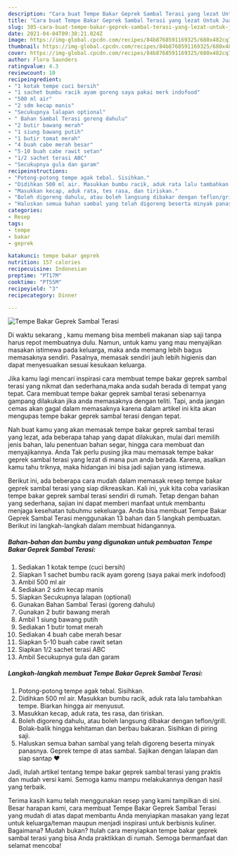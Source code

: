 ```yaml
---
description: "Cara buat Tempe Bakar Geprek Sambal Terasi yang lezat Untuk Jualan"
title: "Cara buat Tempe Bakar Geprek Sambal Terasi yang lezat Untuk Jualan"
slug: 385-cara-buat-tempe-bakar-geprek-sambal-terasi-yang-lezat-untuk-jualan
date: 2021-04-04T09:38:21.024Z
image: https://img-global.cpcdn.com/recipes/84b8768591169325/680x482cq70/tempe-bakar-geprek-sambal-terasi-foto-resep-utama.jpg
thumbnail: https://img-global.cpcdn.com/recipes/84b8768591169325/680x482cq70/tempe-bakar-geprek-sambal-terasi-foto-resep-utama.jpg
cover: https://img-global.cpcdn.com/recipes/84b8768591169325/680x482cq70/tempe-bakar-geprek-sambal-terasi-foto-resep-utama.jpg
author: Flora Saunders
ratingvalue: 4.3
reviewcount: 10
recipeingredient:
- "1 kotak tempe cuci bersih"
- "1 sachet bumbu racik ayam goreng saya pakai merk indofood"
- "500 ml air"
- "2 sdm kecap manis"
- "Secukupnya lalapan optional"
- " Bahan Sambal Terasi goreng dahulu"
- "2 butir bawang merah"
- "1 siung bawang putih"
- "1 butir tomat merah"
- "4 buah cabe merah besar"
- "5-10 buah cabe rawit setan"
- "1/2 sachet terasi ABC"
- "Secukupnya gula dan garam"
recipeinstructions:
- "Potong-potong tempe agak tebal. Sisihkan."
- "Didihkan 500 ml air. Masukkan bumbu racik, aduk rata lalu tambahkan tempe. Biarkan hingga air menyusut."
- "Masukkan kecap, aduk rata, tes rasa, dan tiriskan."
- "Boleh digoreng dahulu, atau boleh langsung dibakar dengan teflon/grill. Bolak-balik hingga kehitaman dan berbau bakaran. Sisihkan di piring saji."
- "Haluskan semua bahan sambal yang telah digoreng beserta minyak panasnya. Geprek tempe di atas sambal. Sajikan dengan lalapan dan siap santap ❤"
categories:
- Resep
tags:
- tempe
- bakar
- geprek

katakunci: tempe bakar geprek 
nutrition: 157 calories
recipecuisine: Indonesian
preptime: "PT17M"
cooktime: "PT55M"
recipeyield: "3"
recipecategory: Dinner

---
```



![Tempe Bakar Geprek Sambal Terasi](https://img-global.cpcdn.com/recipes/84b8768591169325/680x482cq70/tempe-bakar-geprek-sambal-terasi-foto-resep-utama.jpg)

Di waktu  sekarang , kamu memang bisa membeli makanan siap saji tanpa harus repot membuatnya dulu. Namun, untuk kamu yang mau menyajikan masakan istimewa pada keluarga, maka anda memang lebih bagus memasaknya sendiri. Pasalnya, memasak sendiri jauh lebih higienis dan dapat menyesuaikan sesuai kesukaan keluarga.

Jika kamu lagi mencari inspirasi cara membuat tempe bakar geprek sambal terasi yang nikmat dan sederhana,maka anda sudah berada di tempat yang tepat. Cara membuat tempe bakar geprek sambal terasi  sebenarnya gampang dilakukan jika anda memasaknya dengan teliti. Tapi, anda jangan cemas akan gagal dalam memasaknya 
karena dalam artikel ini kita akan mengupas tempe bakar geprek sambal terasi dengan tepat.  



Nah buat kamu yang akan memasak tempe bakar geprek sambal terasi yang lezat, ada beberapa tahap yang dapat dilakukan, mulai dari memilih jenis bahan, lalu penentuan bahan segar, hingga cara membuat dan menyajikannya. Anda Tak perlu pusing jika mau memasak tempe bakar geprek sambal terasi yang lezat di mana pun anda berada. Karena, asalkan kamu  tahu triknya, maka hidangan ini bisa jadi sajian yang istimewa.

Berikut ini, ada beberapa cara mudah dalam memasak resep tempe bakar geprek sambal terasi yang siap dikreasikan. Kali ini, yuk kita coba variasikan tempe bakar geprek sambal terasi sendiri di rumah. Tetap dengan bahan yang sederhana, sajian ini dapat memberi manfaat untuk membantu menjaga kesehatan tubuhmu sekeluarga. Anda bisa membuat Tempe Bakar Geprek Sambal Terasi menggunakan 13 bahan dan 5 langkah pembuatan. Berikut ini langkah-langkah dalam membuat hidangannya.

<!--inarticleads1-->

##### Bahan-bahan dan bumbu yang digunakan untuk pembuatan Tempe Bakar Geprek Sambal Terasi:

1. Sediakan 1 kotak tempe (cuci bersih)
1. Siapkan 1 sachet bumbu racik ayam goreng (saya pakai merk indofood)
1. Ambil 500 ml air
1. Sediakan 2 sdm kecap manis
1. Siapkan Secukupnya lalapan (optional)
1. Gunakan  Bahan Sambal Terasi (goreng dahulu)
1. Gunakan 2 butir bawang merah
1. Ambil 1 siung bawang putih
1. Sediakan 1 butir tomat merah
1. Sediakan 4 buah cabe merah besar
1. Siapkan 5-10 buah cabe rawit setan
1. Siapkan 1/2 sachet terasi ABC
1. Ambil Secukupnya gula dan garam




<!--inarticleads2-->

##### Langkah-langkah membuat Tempe Bakar Geprek Sambal Terasi:

1. Potong-potong tempe agak tebal. Sisihkan.
1. Didihkan 500 ml air. Masukkan bumbu racik, aduk rata lalu tambahkan tempe. Biarkan hingga air menyusut.
1. Masukkan kecap, aduk rata, tes rasa, dan tiriskan.
1. Boleh digoreng dahulu, atau boleh langsung dibakar dengan teflon/grill. Bolak-balik hingga kehitaman dan berbau bakaran. Sisihkan di piring saji.
1. Haluskan semua bahan sambal yang telah digoreng beserta minyak panasnya. Geprek tempe di atas sambal. Sajikan dengan lalapan dan siap santap ❤




Jadi, itulah artikel tentang  tempe bakar geprek sambal terasi  yang praktis dan mudah versi kami. Semoga kamu mampu melakukannya dengan hasil yang terbaik. 

Terima kasih kamu telah menggunakan resep yang kami tampilkan di sini. Besar harapan kami, cara membuat  Tempe Bakar Geprek Sambal Terasi yang mudah di atas dapat membantu Anda menyiapkan masakan yang lezat untuk keluarga/teman maupun menjadi inspirasi untuk berbisnis kuliner. Bagaimana? Mudah bukan? Itulah cara menyiapkan tempe bakar geprek sambal terasi yang bisa Anda praktikkan di rumah. Semoga bermanfaat dan selamat mencoba!

